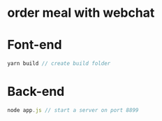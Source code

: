 # order meal with webchat

# Font-end

```javascript
yarn build // create build folder
```

# Back-end

```javascript
node app.js // start a server on port 8899
```
